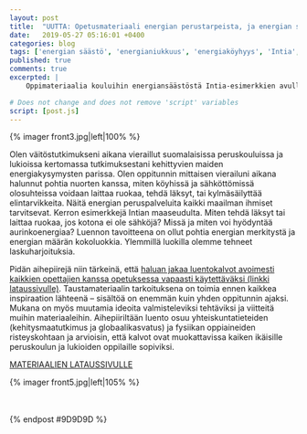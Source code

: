 ```yaml
---
layout: post
title:  "UUTTA: Opetusmateriaali energian perustarpeista, ja energian säästämisestä Suomessa ja Intiassa"
date:   2019-05-27 05:16:01 +0400
categories: blog
tags: ['energian säästö', 'energianiukkuus', 'energiaköyhyys', 'Intia', 'Suomi', 'luentomateriaali', 'peruskoulu', 'lukio', 'globaalikasvatus']
published: true
comments: true
excerpted: |
    Oppimateriaalia kouluihin energiansäästöstä Intia-esimerkkien avulla! Materiaali perustuu suomalaisissa peruskouluissa ja lukioissa pitämiin luentoihin. Tunneilla olemme miettineet, mihin energiaa oikeasti tarvitaan. Miten tehdä läksyt jos kotona ei ole sähköjä?

# Does not change and does not remove 'script' variables
script: [post.js]
---
```

{% imager front3.jpg|left|100% %}

Olen väitöstutkimukseni aikana vieraillut suomalaisissa peruskouluissa ja lukioissa kertomassa tutkimuksestani kehittyvien maiden energiakysymysten parissa. Olen oppitunnin mittaisen vierailuni aikana halunnut pohtia nuorten kanssa, miten köyhissä ja sähköttömissä olosuhteissa voidaan laittaa ruokaa, tehdä läksyt, tai kylmäsäilyttää elintarvikkeita. Näitä energian peruspalveluita kaikki maailman ihmiset tarvitsevat. Kerron esimerkkejä Intian maaseudulta. Miten tehdä läksyt tai laittaa ruokaa, jos kotona ei ole sähköjä? Missä ja miten voi hyödyntää aurinkoenergiaa? Luennon tavoitteena on ollut pohtia energian merkitystä ja energian määrän kokoluokkia. Ylemmillä luokilla olemme tehneet laskuharjoituksia.

Pidän aihepiirejä niin tärkeinä, että [haluan jakaa luentokalvot avoimesti kaikkien opettajien kanssa opetuksessa vapaasti käytettäväksi (linkki lataussivulle)](/opettajalle_energiapalveluita_Suomessa_ja_Intiassa/). Taustamateriaalin tarkoituksena on toimia ennen kaikkea inspiraation lähteenä – sisältöä on enemmän kuin yhden oppitunnin ajaksi. Mukana on myös muutamia ideoita valmisteleviksi tehtäviksi ja viitteitä muihin materiaaleihin. Aihepiiriltään luento osuu yhteiskuntatieteiden (kehitysmaatutkimus ja globaalikasvatus) ja fysiikan oppiaineiden risteyskohtaan ja arvioisin, että kalvot ovat muokattavissa kaiken ikäisille peruskoulun ja lukioiden oppilaille sopiviksi.

[MATERIAALIEN LATAUSSIVULLE](/opettajalle_energiapalveluita_Suomessa_ja_Intiassa/)

<div style="clear:both;"></div>

{% imager front5.jpg|left|105% %}
<div style="clear:both;"></div>

<br>
<div style="clear:both;"></div>

<br>
{% endpost #9D9D9D %}
